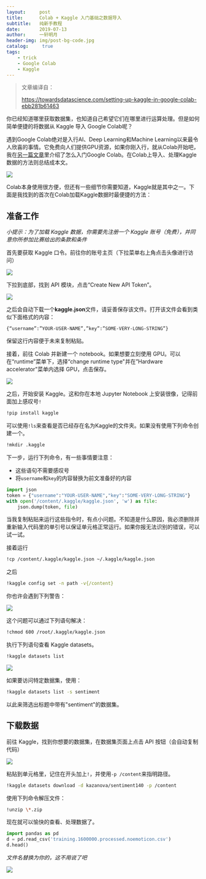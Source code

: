 ```yaml
---
layout:     post
title:      Colab + Kaggle 入门基础之数据导入
subtitle:   纯新手教程
date:       2019-07-13
author:     一轩明月
header-img: img/post-bg-code.jpg
catalog: 	 true
tags:
    - trick
    - Google Colab
    - Kaggle
---
```


> 文章编译自：
>
> https://towardsdatascience.com/setting-up-kaggle-in-google-colab-ebb281b61463

你已经知道哪里获取数据集，也知道自己希望它们在哪里进行运算处理。但是如何简单便捷的将数据从 Kaggle 导入 Google Colab呢？

遇到Google Colab绝对是入行AI、Deep Learning和Machine Learning以来最令人欣喜的事情。它免费向人们提供GPU资源，如果你刚入行，就从Colab开始吧，我在[另一篇文章](https://libertydream.github.io/2019/06/29/Google-Colab-入门/)里介绍了怎么入门Google Colab。在Colab上导入、处理Kaggle数据的方法则总结成本文。

![]( https://raw.githubusercontent.com/LibertyDream/diy_img_host/master/img/2019-07-13_run_in_rain.png)

Colab本身使用很方便，但还有一些细节你需要知道，Kaggle就是其中之一。下面是我找到的首次在Colab加载Kaggle数据时最便捷的方法：

## 准备工作

_小提示：为了加载 Kaggle 数据，你需要先注册一个 Kaggle 账号（免费），并同意你所参加比赛给出的条款和条件_

首先要获取 Kaggle 口令。前往你的账号主页（下拉菜单右上角点击头像进行访问）

![]( https://raw.githubusercontent.com/LibertyDream/diy_img_host/master/img/2019-07-13_Kaggle_account.png)

下拉到底部，找到 API 模块，点击“Create New API Token”。

![]( https://raw.githubusercontent.com/LibertyDream/diy_img_host/master/img/2019-07-13_create_new_token.png)

之后会自动下载一个**kaggle.json**文件，请妥善保存该文件。打开该文件会看到类似下面格式的内容：

```
{“username”:”YOUR-USER-NAME”,”key”:”SOME-VERY-LONG-STRING”}
```

保留这行内容便于未来复制粘贴。

接着，前往 Colab 并新建一个 notebook。如果想要立刻使用 GPU。可以在“runtime”菜单下，选择“change runtime type"并在”Hardware accelerator"菜单内选择 GPU，点击保存。

![]( https://raw.githubusercontent.com/LibertyDream/diy_img_host/master/img/20190715234741.png)

之后，开始安装 Kaggle。这和你在本地 Jupyter Notebook 上安装很像，记得前面加上感叹号`!`

```bash
!pip install kaggle
```

可以使用`!ls`来查看是否已经存在名为Kaggle的文件夹。如果没有使用下列命令创建一个。

```bash
!mkdir .kaggle
```

下一步，运行下列命令，有一些事情要注意：

* 这些语句不需要感叹号
* 将`username`和`key`的内容替换为前文准备好的内容

```python
import json
token = {"username":"YOUR-USER-NAME","key":"SOME-VERY-LONG-STRING"}
with open('/content/.kaggle/kaggle.json', 'w') as file:
    json.dump(token, file)
```

当我复制粘贴来运行这些指令时，有点小问题。不知道是什么原因，我必须删除并重新输入代码里的单引号以保证单元格正常运行。如果你报无法识别的错误，可以试一试。

接着运行

```bash
!cp /content/.kaggle/kaggle.json ~/.kaggle/kaggle.json
```

之后

```bash
!kaggle config set -n path -v{/content}
```

你也许会遇到下列警告：

![]( https://raw.githubusercontent.com/LibertyDream/diy_img_host/master/img/20190716000250.png)

这个问题可以通过下列语句解决：

```bash
!chmod 600 /root/.kaggle/kaggle.json
```

执行下列语句查看 Kaggle datasets。

```bash
!kaggle datasets list
```

![]( https://raw.githubusercontent.com/LibertyDream/diy_img_host/master/img/20190716000552.png)

如果要访问特定数据集，使用：

```bash
!kaggle datasets list -s sentiment
```

以此来筛选出标题中带有"sentiment"的数据集。

## 下载数据

前往 Kaggle，找到你想要的数据集，在数据集页面上点击 API 按钮（会自动复制代码）

![]( https://raw.githubusercontent.com/LibertyDream/diy_img_host/master/img/20190716001156.png)

粘贴到单元格里，记住在开头加上`!`，并使用`-p /content`来指明路径。

```bash
!kaggle datasets download -d kazanova/sentiment140 -p /content
```

使用下列命令解压文件：

```bash
!unzip \*.zip
```

现在就可以愉快的查看、处理数据了。

```python
import pandas as pd
d = pd.read_csv('training.1600000.processed.noemoticon.csv')
d.head()
```

_文件名替换为你的，这不用说了吧_

![]( https://raw.githubusercontent.com/LibertyDream/diy_img_host/master/img/20190716001945.png)

